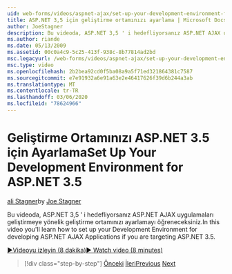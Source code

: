 ```yaml
---
uid: web-forms/videos/aspnet-ajax/set-up-your-development-environment-for-aspnet-35
title: ASP.NET 3,5 için geliştirme ortamınızı ayarlama | Microsoft Docs
author: JoeStagner
description: Bu videoda, ASP.NET 3,5 ' i hedefliyorsanız ASP.NET AJAX uygulamaları geliştirmeye yönelik geliştirme ortamınızı ayarlamayı öğreneceksiniz.
ms.author: riande
ms.date: 05/13/2009
ms.assetid: 00c0a4c9-5c25-413f-938c-8b77814ad2bd
msc.legacyurl: /web-forms/videos/aspnet-ajax/set-up-your-development-environment-for-aspnet-35
msc.type: video
ms.openlocfilehash: 2b2bea92cd0f5ba08a9a5f71ed321864381c7587
ms.sourcegitcommit: e7e91932a6e91a63e2e46417626f39d6b244a3ab
ms.translationtype: MT
ms.contentlocale: tr-TR
ms.lasthandoff: 03/06/2020
ms.locfileid: "78624966"
---
```

# <a name="set-up-your-development-environment-for-aspnet-35"></a><span data-ttu-id="85ebe-103">Geliştirme Ortamınızı ASP.NET 3.5 için Ayarlama</span><span class="sxs-lookup"><span data-stu-id="85ebe-103">Set Up Your Development Environment for ASP.NET 3.5</span></span>

<span data-ttu-id="85ebe-104">[ali Stagner](https://github.com/JoeStagner)</span><span class="sxs-lookup"><span data-stu-id="85ebe-104">by [Joe Stagner](https://github.com/JoeStagner)</span></span>

<span data-ttu-id="85ebe-105">Bu videoda, ASP.NET 3,5 ' i hedefliyorsanız ASP.NET AJAX uygulamaları geliştirmeye yönelik geliştirme ortamınızı ayarlamayı öğreneceksiniz.</span><span class="sxs-lookup"><span data-stu-id="85ebe-105">In this video you'll learn how to set up your Development Environment for developing ASP.NET AJAX Applications if you are targeting ASP.NET 3.5.</span></span>

[<span data-ttu-id="85ebe-106">&#9654;Videoyu izleyin (8 dakika)</span><span class="sxs-lookup"><span data-stu-id="85ebe-106">&#9654; Watch video (8 minutes)</span></span>](https://channel9.msdn.com/Blogs/ASP-NET-Site-Videos/set-up-your-development-environment-for-aspnet-35)

> [!div class="step-by-step"]
> <span data-ttu-id="85ebe-107">[Önceki](how-to-dynamically-add-controls-to-a-web-page.md)
> [İleri](set-up-your-development-environment-for-aspnet-20.md)</span><span class="sxs-lookup"><span data-stu-id="85ebe-107">[Previous](how-to-dynamically-add-controls-to-a-web-page.md)
[Next](set-up-your-development-environment-for-aspnet-20.md)</span></span>
